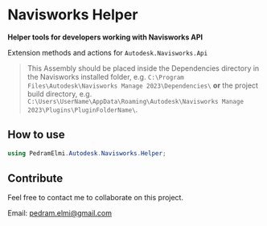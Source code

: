 ﻿# Navisworks Helper
**Helper tools for developers working with Navisworks API**

Extension methods and actions for `Autodesk.Navisworks.Api`

> This Assembly should be placed inside the Dependencies directory in the Navisworks installed folder, e.g. `C:\Program Files\Autodesk\Navisworks Manage 2023\Dependencies\` **or** the project build directory, e.g. `C:\Users\UserName\AppData\Roaming\Autodesk\Navisworks Manage 2023\Plugins\PluginFolderName\`.

## How to use
```csharp
using PedramElmi.Autodesk.Navisworks.Helper;
```
## Contribute
Feel free to contact me to collaborate on this project.

Email: pedram.elmi@gmail.com